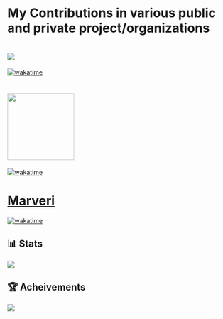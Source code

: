 # My Contributions in various public and private project/organizations
# ![](https://www.labxchange.org/assets/images/labxchange-logo-trim.svg) <br/>
   [![wakatime](https://wakatime.com/badge/user/3cb3afdb-7ae5-40a1-9de9-b2a4a44eefdd/project/018e46c8-baa0-4177-9b97-24c2f6784485.svg?label=labxchange&style=for-the-badge&color=grey)](https://wakatime.com/badge/user/3cb3afdb-7ae5-40a1-9de9-b2a4a44eefdd/project/018b1f34-8c7d-4513-9bfb-27cfb83a0f12)
#  <img src="https://github.com/user-attachments/assets/2b3ed73a-0e30-4fa4-a042-a5873c7ee24d" width="150"> <br/>
   [![wakatime](https://wakatime.com/badge/user/3cb3afdb-7ae5-40a1-9de9-b2a4a44eefdd/project/1e311012-3182-4ef4-9931-da972e21abcc.svg?style=for-the-badge&label=Cresta)](https://wakatime.com/badge/user/3cb3afdb-7ae5-40a1-9de9-b2a4a44eefdd/project/1e311012-3182-4ef4-9931-da972e21abcc?style=plastic&label=Cresta)
# [Marveri](https://marveri.com) <br/>
   [![wakatime](https://wakatime.com/badge/user/3cb3afdb-7ae5-40a1-9de9-b2a4a44eefdd/project/018b1f34-8c7d-4513-9bfb-27cfb83a0f12.svg?style=for-the-badge&label=Marveri)](https://wakatime.com/badge/user/3cb3afdb-7ae5-40a1-9de9-b2a4a44eefdd/project/1e311012-3182-4ef4-9931-da972e21abcc?style=plastic&label=Marveri)


## 📊 Stats
![](https://github-readme-streak-stats.herokuapp.com/?user=larebsyed&theme=dark&hide_border=false)<br/>

## 🏆 Acheivements
![](https://github-profile-trophy.vercel.app/?username=larebsyed&theme=discord&no-frame=true&no-bg=false&margin-w=4)

